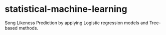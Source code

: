 # statistical-machine-learning
Song Likeness Prediction by applying Logistic regression models and Tree-based methods.
